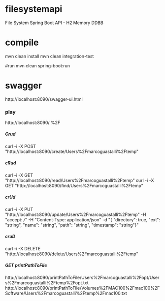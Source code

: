 # filesystemapi
File System Spring Boot API - H2 Memory DDBB

# compile
mvn clean install
mvn clean integration-test

#run
mvn clean spring-boot:run

# swagger
http://localhost:8090/swagger-ui.html

### play
http://localhost:8090/
%2F

##### Crud
curl -i -X POST "http://localhost:8090/create/Users%2Fmarcoguastalli%2Ftemp"

##### cRud
curl -i -X GET "http://localhost:8090/read/Users%2Fmarcoguastalli%2Ftemp"
curl -i -X GET "http://localhost:8090/find/Users%2Fmarcoguastalli%2Ftemp"

##### crUd
curl -i -X PUT "http://localhost:8090/update/Users%2Fmarcoguastalli%2Ftemp" -H "accept: */*" -H "Content-Type: application/json" -d "{ \"directory\": true, \"ext\": \"string\", \"name\": \"string\", \"path\": \"string\", \"timestamp\": \"string\"}"

##### cruD
curl -i -X DELETE "http://localhost:8090/delete/Users%2Fmarcoguastalli%2Ftemp"

##### GET printPathToFile
http://localhost:8090/printPathToFile/Users%2Fmarcoguastalli%2Fopt/Users%2Fmarcoguastalli%2Ftemp%2Fopt.txt
http://localhost:8090/printPathToFile/Volumes%2FMAC100%2Fmac100%2FSoftware/Users%2Fmarcoguastalli%2Ftemp%2Fmac100.txt
